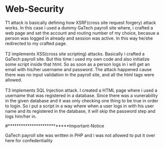 # Web-Security

T1 attack is basically defining how XSRF(cross site request forgery) attack works. In this case i used a dummy GaTech payroll site where, i crafted a web page and set the account and routing number of my choice, becasue a person was logged in already and session was active. In this way he/she redirected to my crafted page.<br><br>
T2 implements XSS(cross site scripting) attacks. Basically i crafted a GaTech payroll site. But this time i used my own code and also initialize some script inside that html. So as soon as a person logs in i will get an email with his/her username and password. The attack happened cause there was no input validation in the payroll site, and all the html tags were allowed.<br><br>
T3 implements SQL Injection attack. I created a HTML page where i used a username  that was registered in a database. Since there was a vunerability in the given database and it was only checking one thing to be true in order to login. So i put a script in a way where when a user logs in with his user name and its registered in the database, it will skip the password step and logs him/her in.

#***************************Important-Notice

GaTech payroll site was written in PHP and i was not allowed to put it over here for confedentiality
